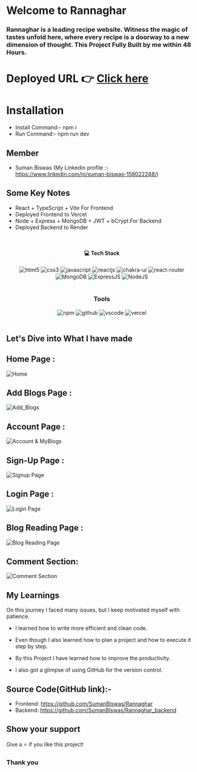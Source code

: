 # Welcome to Rannaghar

<h3>Rannaghar is a leading recipe website. Witness the magic of tastes unfold here, where every recipe is a doorway to a new dimension of thought. This Project Fully Built by me within 48 Hours.
</h3>

# Deployed URL 👉 [Click here](https://rannaghar.vercel.app/)

# Installation

- Install Command:- npm i
- Run Command:- npm run dev

## Member

- Suman Biswas (My Linkedin profile :- https://www.linkedin.com/in/suman-biswas-158022248/)
  <br/>

## Some Key Notes

- React + TypeScript + Vite For Frontend
- Deployed Frontend to Vercel
- Node + Express + MongoDB + JWT + bCrypt For Backend
- Deployed Backend to Render


<br/>
<h4 align="center">💻 Tech Stack</h4>
 <div align="center">
 <img src = "https://img.shields.io/badge/html5-%23E34F26.svg?style=for-the-badge&logo=html5&logoColor=white" align="center" alt="html5">
 <img src = "https://img.shields.io/badge/css3-%231572B6.svg?style=for-the-badge&logo=css3&logoColor=white" align="center" alt="css3">
 <img src="https://img.shields.io/badge/javascript-%23323330.svg?style=for-the-badge&logo=javascript&logoColor=%23F7DF1E"  align="center" alt="javascript" />
 <img src="https://img.shields.io/badge/React-20232A?style=for-the-badge&logo=react&logoColor=61DAFB"  align="center" alt="reactjs" />
   <img src = "https://img.shields.io/badge/chakra ui-%234ED1C5.svg?style=for-the-badge&logo=chakraui&logoColor=white" align="center" alt="chakra-ui"/>
  <img src="https://img.shields.io/badge/React_Router-CA4245?style=for-the-badge&logo=react-router&logoColor=white"  align="center" alt="react-router" />
 <img src="https://img.shields.io/badge/mongodb%234ea94b.svg?style=for-the-badge&logo=mongodb&logoColor=white"  align="center" alt="MongoDB" />
 <img src="https://img.shields.io/badge/express.js-%23404d59.svg?style=for-the-badge&logo=express&logoColor=%2361DAFB"  align="center" alt="ExpressJS" />
 <img src="https://img.shields.io/badge/node.js-6DA55F?style=for-the-badge&logo=node.js&logoColor=white"  align="center" alt="NodeJS" />
</div>
<br/>

<div align="center"><h3 align="center">Tools</h3> 
  <img src = "https://img.shields.io/badge/NPM-%23000000.svg?style=for-the-badge&logo=npm&logoColor=white" align="center" alt="npm">
  <img src="https://img.shields.io/badge/GitHub-100000?style=for-the-badge&logo=github&logoColor=white"  align="center" alt="github"/>
   <img src="https://img.shields.io/badge/Visual%20Studio-5C2D91.svg?style=for-the-badge&logo=visual-studio&logoColor=white"  align="center" alt="vscode"/>
    <img src="https://img.shields.io/badge/vercel-%23000000.svg?style=for-the-badge&logo=vercel&logoColor=white"  align="center" alt="vercel"/>
</div>
<br/>

## Let's Dive into What I have made

## Home Page :

![Home](https://github.com/SumanBlswas/blogspot/assets/112753516/1e0cb360-f693-43cc-93a4-2517761594d1)

## Add Blogs Page :

![Add_Blogs](https://github.com/SumanBlswas/blogspot/assets/112753516/723e9d43-e2fb-42d4-bc90-5e770dfc2431)

## Account Page :
![Account & MyBlogs](https://github.com/SumanBlswas/blogspot/assets/112753516/206afd38-891f-4a4f-82da-985a79d400d8)

## Sign-Up Page :

![Signup Page](https://github.com/SumanBlswas/blogspot/assets/112753516/13c8d7ae-085d-483e-b24e-df78a856530c)

## Login Page :

![Login Page](https://github.com/SumanBlswas/blogspot/assets/112753516/d607ce16-1ab6-4abe-9cdf-a07a66d7c5c2)

## Blog Reading Page :

![Blog Reading Page](https://github.com/SumanBlswas/blogspot/assets/112753516/ffb513b3-132e-4f76-ba0a-63637312802b)

## Comment Section:

![Comment Section](https://github.com/SumanBlswas/blogspot/assets/112753516/2ff8a22d-e10b-46f3-bd41-a5ec82071375)


## My Learnings

On this journey I faced many issues, but I keep motivated myself with patience.

- I learned how to write more efficient and clean code.

- Even though I also learned how to plan a project and how to execute it step by step.

- By this Project I have learned how to improve the productivity.

- I also got a glimpse of using GitHub for the version control.

## Source Code(GitHub link):- 
- Frontend: https://github.com/SumanBlswas/Rannaghar
- Backend: https://github.com/SumanBlswas/Rannaghar_backend

## Show your support

Give a ⭐️ if you like this project!

### Thank you
